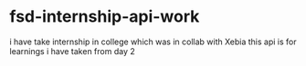 # fsd-internship-api-work
i have take internship in college which was in collab with Xebia this api is for learnings i have taken from day 2
